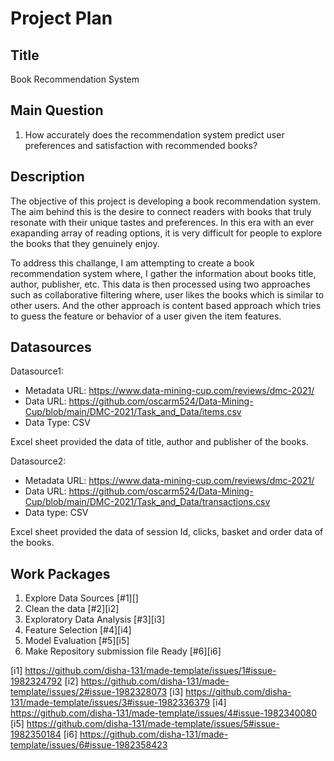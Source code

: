# Project Plan

## Title
<!-- Give your project a short title. -->
Book Recommendation System

## Main Question

<!-- Think about one main question you want to answer based on the data. -->
1. How accurately does the recommendation system predict user preferences and satisfaction with recommended books?

## Description

<!-- Describe your data science project in max. 200 words. Consider writing about why and how you attempt it. -->   
The objective of this project is developing a book recommendation system. The aim behind this is the desire to connect readers with books that truly resonate with their unique tastes and preferences. In this era with an ever exapanding array of reading options, it is very difficult for people to explore the books that they genuinely enjoy. 

To address this challange, I am attempting to create a book recommendation system where, I gather the information about books title, author, publisher, etc. This data is then processed using two approaches such as collaborative filtering where, user likes the books which is similar to other users. And the other approach is content based approach which tries to guess the feature or behavior of a user given the item features.

## Datasources

<!-- Describe each datasources you plan to use in a section. Use the prefic "DatasourceX" where X is the id of the datasource. -->

Datasource1: 
* Metadata URL: https://www.data-mining-cup.com/reviews/dmc-2021/
* Data URL: https://github.com/oscarm524/Data-Mining-Cup/blob/main/DMC-2021/Task_and_Data/items.csv
* Data Type: CSV

Excel sheet provided the data of title, author and publisher of the books.

Datasource2:
* Metadata URL: https://www.data-mining-cup.com/reviews/dmc-2021/
* Data URL: https://github.com/oscarm524/Data-Mining-Cup/blob/main/DMC-2021/Task_and_Data/transactions.csv
* Data type: CSV

Excel sheet provided the data of session Id, clicks, basket and order data of the books.

## Work Packages

<!-- List of work packages ordered sequentially, each pointing to an issue with more details. -->

1. Explore Data Sources [#1][]
2. Clean the data [#2][i2]
3. Exploratory Data Analysis [#3][i3]
4. Feature Selection [#4][i4]
5. Model Evaluation [#5][i5]
6. Make Repository submission file Ready [#6][i6]

[i1] https://github.com/disha-131/made-template/issues/1#issue-1982324792
[i2] https://github.com/disha-131/made-template/issues/2#issue-1982328073
[i3] https://github.com/disha-131/made-template/issues/3#issue-1982336379
[i4] https://github.com/disha-131/made-template/issues/4#issue-1982340080
[i5] https://github.com/disha-131/made-template/issues/5#issue-1982350184
[i6] https://github.com/disha-131/made-template/issues/6#issue-1982358423
